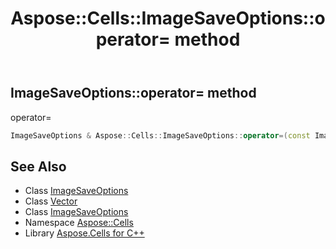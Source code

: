 ﻿---
title: Aspose::Cells::ImageSaveOptions::operator= method
linktitle: operator=
second_title: Aspose.Cells for C++ API Reference
description: 'Aspose::Cells::ImageSaveOptions::operator= method. operator= in C++.'
type: docs
weight: 300
url: /cpp/aspose.cells/imagesaveoptions/operator_asm/
---
## ImageSaveOptions::operator= method


operator=

```cpp
ImageSaveOptions & Aspose::Cells::ImageSaveOptions::operator=(const ImageSaveOptions &src)
```

## See Also

* Class [ImageSaveOptions](../)
* Class [Vector](../../vector/)
* Class [ImageSaveOptions](../)
* Namespace [Aspose::Cells](../../)
* Library [Aspose.Cells for C++](../../../)
